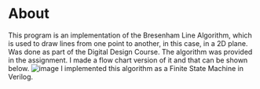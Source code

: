 # About #
This program is an implementation of the Bresenham Line Algorithm, which is used to draw lines from one point to another, in this case, in a 2D plane. Was done as part of the Digital Design Course.
The algorithm was provided in the assignment. I made a flow chart version of it and that can be shown below.
![image](https://user-images.githubusercontent.com/48885205/126679248-6a5e8e5d-e957-4d49-ac14-6f55bfe727f1.png)
I implemented this algorithm as a Finite State Machine in Verilog.
